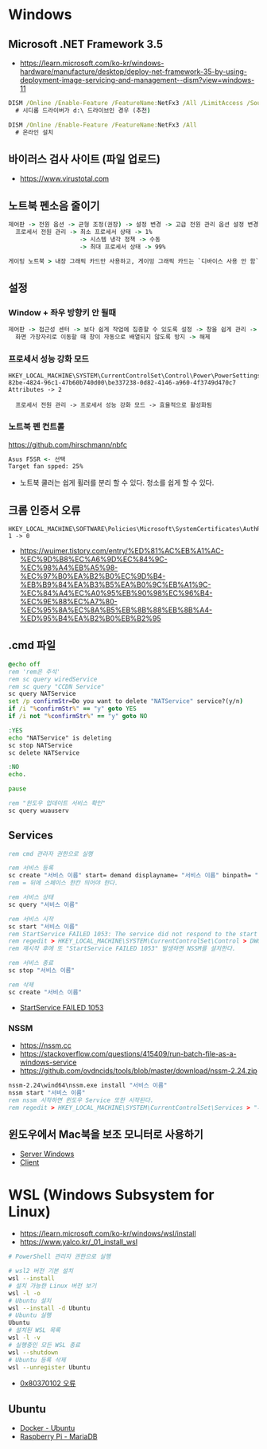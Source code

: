 # Windows

## Microsoft .NET Framework 3.5
* https://learn.microsoft.com/ko-kr/windows-hardware/manufacture/desktop/deploy-net-framework-35-by-using-deployment-image-servicing-and-management--dism?view=windows-11
```cmd
DISM /Online /Enable-Feature /FeatureName:NetFx3 /All /LimitAccess /Source:d:\sources\sxs
  # 시디롬 드라이버가 d:\ 드라이브인 경우 (추천)

DISM /Online /Enable-Feature /FeatureName:NetFx3 /All
  # 온라인 설치
```

## 바이러스 검사 사이트 (파일 업로드)
* https://www.virustotal.com

## 노트북 펜소음 줄이기
```cmd
제어판 -> 전원 옵션 -> 균형 조정(권장) -> 설정 변경 -> 고급 전원 관리 옵션 설정 변경 ->
  프로세서 전원 관리 -> 최소 프로세서 상태 -> 1%
                    -> 시스템 냉각 정책 -> 수동
                    -> 최대 프로세서 상태 -> 99%
```
```cmd
게이밍 노트북 > 내장 그래픽 카드만 사용하고, 게이밍 그래픽 카드는 `디바이스 사용 안 함`
```

## 설정
### Window + 좌우 방향키 안 될때
```cmd
제어판 -> 접근성 센터 -> 보다 쉽게 작업에 집중할 수 있도록 설정 -> 창을 쉽게 관리 ->
  화면 가장자리로 이동할 때 창이 자동으로 배열되지 않도록 방지 -> 해제
```

### 프로세서 성능 강화 모드
```registry
HKEY_LOCAL_MACHINE\SYSTEM\CurrentControlSet\Control\Power\PowerSettings\54533251-82be-4824-96c1-47b60b740d00\be337238-0d82-4146-a960-4f3749d470c7
Attributes -> 2

  프로세서 전원 관리 -> 프로세서 성능 강화 모드 -> 효율적으로 활성화됨
```

### 노트북 펜 컨트롤
https://github.com/hirschmann/nbfc
```cmd
Asus F5SR <- 선택
Target fan spped: 25%
```
* 노트북 쿨러는 쉽게 휠러를 분리 할 수 있다. 청소를 쉽게 할 수 있다.

## 크롬 인증서 오류
```regedit
HKEY_LOCAL_MACHINE\SOFTWARE\Policies\Microsoft\SystemCertificates\AuthRoot
1 -> 0
```
* https://wuimer.tistory.com/entry/%ED%81%AC%EB%A1%AC-%EC%9D%B8%EC%A6%9D%EC%84%9C-%EC%98%A4%EB%A5%98-%EC%97%B0%EA%B2%B0%EC%9D%B4-%EB%B9%84%EA%B3%B5%EA%B0%9C%EB%A1%9C-%EC%84%A4%EC%A0%95%EB%90%98%EC%96%B4-%EC%9E%88%EC%A7%80-%EC%95%8A%EC%8A%B5%EB%8B%88%EB%8B%A4-%ED%95%B4%EA%B2%B0%EB%B2%95

<!--
## 최고의 성능
```cmd
powercfg -duplicatescheme e9a42b02-d5df-448d-aa00-03f14749eb61
```

## 백그라운드 앱 끄기
```
개인 정보 설정 -> 백그라운드 앱
```
-->

## .cmd 파일
```cmd
@echo off
rem 'rem은 주석'
rem sc query wiredService
rem sc query "CCDN Service"
sc query NATService
set /p confirmStr=Do you want to delete "NATService" service?(y/n)
if /i "%confirmStr%" == "y" goto YES
if /i not "%confirmStr%" == "y" goto NO

:YES
echo "NATService" is deleting
sc stop NATService
sc delete NATService

:NO
echo.

pause

rem "윈도우 업데이트 서비스 확인"
sc query wuauserv
```

<!--
## DirectX (최종)
* https://www.microsoft.com/ko-kr/download/confirmation.aspx?id=35
-->

## Services
```cmd
rem cmd 관라자 권한으로 실행

rem 서비스 등록
sc create "서비스 이름" start= demand displayname= "서비스 이름" binpath= "C:\서비스.bat"
rem = 뒤에 스페이스 한칸 띄어야 한다.

rem 서비스 상태
sc query "서비스 이름"

rem 서비스 시작
sc start "서비스 이름"
rem StartService FAILED 1053: The service did not respond to the start or control request in a timely fashion.
rem regedit > HKEY_LOCAL_MACHINE\SYSTEM\CurrentControlSet\Control > DWORD32 > ServicesPipeTimeout: 180000
rem 재시작 후에 또 "StartService FAILED 1053" 발생하면 NSSM를 설치한다.

rem 서비스 종료
sc stop "서비스 이름"

rem 삭제
sc create "서비스 이름"
```
* [StartService FAILED 1053](https://www.partitionwizard.com/clone-disk/windows-could-not-start-the-service-on-local-computer-error-1053.html)

### NSSM
* https://nssm.cc
* https://stackoverflow.com/questions/415409/run-batch-file-as-a-windows-service
* https://github.com/ovdncids/tools/blob/master/download/nssm-2.24.zip
```cmd
nssm-2.24\wind64\nssm.exe install "서비스 이름"
nssm start "서비스 이름"
rem nssm 시작하면 윈도우 Service 또한 시작된다.
rem regedit > HKEY_LOCAL_MACHINE\SYSTEM\CurrentControlSet\Services > "서비스 이름"이 추가 된다.
```

## 윈도우에서 Mac북을 보조 모니터로 사용하기
* [Server Windows](https://www.spacedesk.net)
* [Client](http://viewer.spacedesk.net)

# WSL (Windows Subsystem for Linux)
* https://learn.microsoft.com/ko-kr/windows/wsl/install
* https://www.yalco.kr/_01_install_wsl
```sh
# PowerShell 관리자 권한으로 실행

# wsl2 버전 기본 설치
wsl --install
# 설치 가능한 Linux 버전 보기
wsl -l -o
# Ubuntu 설치
wsl --install -d Ubuntu
# Ubuntu 실행
Ubuntu
# 설치된 WSL 목록
wsl -l -v
# 실행중인 모든 WSL 종료
wsl --shutdown
# Ubuntu 등록 삭제
wsl --unregister Ubuntu
```
* [0x80370102 오류](https://velog.io/@jaylnne/WSL-Error-0x80370102-%ED%95%B4%EA%B2%B0)

## Ubuntu
* [Docker - Ubuntu](https://github.com/ovdncids/tools/blob/master/Docker.md#shell-%EC%A0%91%EC%86%8D)
* [Raspberry Pi - MariaDB](https://github.com/ovdncids/raspberrypi-curriculum#mariadb)
